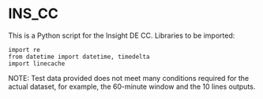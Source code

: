 # INS_CC

This is a Python script for the Insight DE CC.
Libraries to be imported:

```
import re
from datetime import datetime, timedelta
import linecache
```

NOTE:
Test data provided does not meet many conditions required for the actual dataset, for example, the 60-minute window and the 10 lines outputs.

